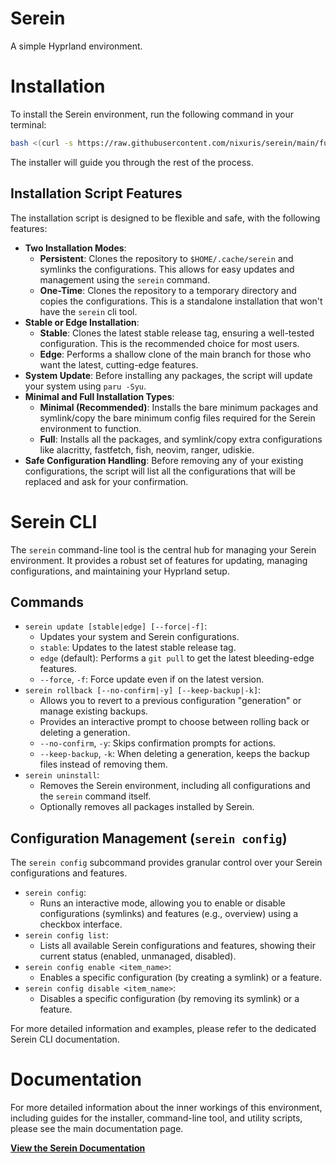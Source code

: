 # Serein
A simple Hyprland environment.
# Installation

To install the Serein environment, run the following command in your terminal:

```bash
bash <(curl -s https://raw.githubusercontent.com/nixuris/serein/main/functions/install.sh)
```

The installer will guide you through the rest of the process.

## Installation Script Features

The installation script is designed to be flexible and safe, with the following features:

*   **Two Installation Modes**:
    *   **Persistent**: Clones the repository to `$HOME/.cache/serein` and symlinks the configurations. This allows for easy updates and management using the `serein` command.
    *   **One-Time**: Clones the repository to a temporary directory and copies the configurations. This is a standalone installation that won't have the `serein` cli tool.
*   **Stable or Edge Installation**:
    *   **Stable**: Clones the latest stable release tag, ensuring a well-tested configuration. This is the recommended choice for most users.
    *   **Edge**: Performs a shallow clone of the main branch for those who want the latest, cutting-edge features.
*   **System Update**: Before installing any packages, the script will update your system using `paru -Syu`.
*   **Minimal and Full Installation Types**:
    *   **Minimal (Recommended)**: Installs the bare minimum packages and symlink/copy the bare minimum config files required for the Serein environment to function.
    *   **Full**: Installs all the packages, and symlink/copy extra configurations like alacritty, fastfetch, fish, neovim, ranger, udiskie.
*   **Safe Configuration Handling**: Before removing any of your existing configurations, the script will list all the configurations that will be replaced and ask for your confirmation.

# Serein CLI

The `serein` command-line tool is the central hub for managing your Serein environment. It provides a robust set of features for updating, managing configurations, and maintaining your Hyprland setup.

## Commands

*   `serein update [stable|edge] [--force|-f]`:
    *   Updates your system and Serein configurations.
    *   `stable`: Updates to the latest stable release tag.
    *   `edge` (default): Performs a `git pull` to get the latest bleeding-edge features.
    *   `--force`, `-f`: Force update even if on the latest version.
*   `serein rollback [--no-confirm|-y] [--keep-backup|-k]`:
    *   Allows you to revert to a previous configuration "generation" or manage existing backups.
    *   Provides an interactive prompt to choose between rolling back or deleting a generation.
    *   `--no-confirm`, `-y`: Skips confirmation prompts for actions.
    *   `--keep-backup`, `-k`: When deleting a generation, keeps the backup files instead of removing them.
*   `serein uninstall`:
    *   Removes the Serein environment, including all configurations and the `serein` command itself.
    *   Optionally removes all packages installed by Serein.

## Configuration Management (`serein config`)

The `serein config` subcommand provides granular control over your Serein configurations and features.

*   `serein config`:
    *   Runs an interactive mode, allowing you to enable or disable configurations (symlinks) and features (e.g., overview) using a checkbox interface.
*   `serein config list`:
    *   Lists all available Serein configurations and features, showing their current status (enabled, unmanaged, disabled).
*   `serein config enable <item_name>`:
    *   Enables a specific configuration (by creating a symlink) or a feature.
*   `serein config disable <item_name>`:
    *   Disables a specific configuration (by removing its symlink) or a feature.

For more detailed information and examples, please refer to the dedicated Serein CLI documentation.

# Documentation

For more detailed information about the inner workings of this environment, including guides for the installer, command-line tool, and utility scripts, please see the main documentation page.

[**View the Serein Documentation**](./assets/docs/README.md)

